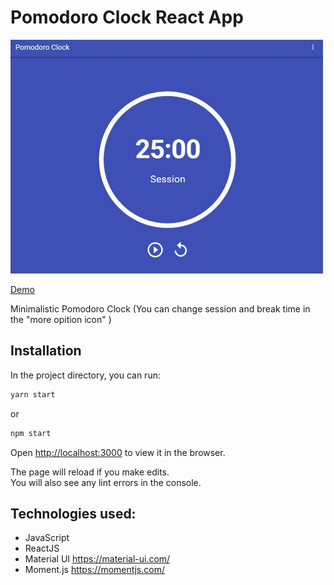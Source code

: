 # Pomodoro Clock React App

![Pomodoro-Clock](/pomodoro-clock.gif)

[Demo](https://pomodoro-clock-11252.web.app/)

Minimalistic Pomodoro Clock (You can change session and break time in the "more opition icon" )

## Installation

In the project directory, you can run: 

```bash
yarn start
```
 or

```bash
npm start
```

Open [http://localhost:3000](http://localhost:3000) to view it in the browser.

The page will reload if you make edits.<br />
You will also see any lint errors in the console.



## Technologies used:

* JavaScript
* ReactJS
* Material UI https://material-ui.com/
* Moment.js https://momentjs.com/


